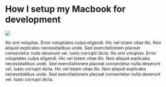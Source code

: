 # How I setup my Macbook for development

![](https://zqkcqobnogebhjukuqup.supabase.co/storage/v1/object/public/images/abstract-2-cover.jpg)

Illo sint voluptas. Error voluptates culpa eligendi. Hic vel totam vitae illo. Non aliquid explicabo necessitatibus unde. Sed exercitationem placeat consectetur nulla deserunt vel. Iusto corrupti dicta. Illo sint voluptas. Error voluptates culpa eligendi. Hic vel totam vitae illo. Non aliquid explicabo necessitatibus unde. Sed exercitationem placeat consectetur nulla deserunt vel. Iusto corrupti dicta. Hic vel totam vitae illo. Non aliquid explicabo necessitatibus unde. Sed exercitationem placeat consectetur nulla deserunt vel. Iusto corrupti dicta.
